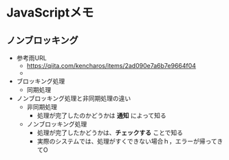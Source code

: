 # JavaScriptメモ
## ノンブロッキング
- 参考雨URL
  - https://qiita.com/kencharos/items/2ad090e7a6b7e9664f04
  - 
- ブロッキング処理
  - 同期処理
- ノンブロッキング処理と非同期処理の違い
  - 非同期処理
    - 処理が完了したのかどうかは **通知** によって知る
  - ノンブロッキング処理 
    - 処理が完了したかどうかは、**チェックする** ことで知る
    - 実際のシステムでは、処理がすくできない場合ｈ，エラーが帰ってきてO